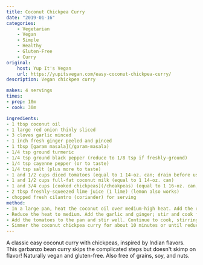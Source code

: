 ```yaml
---
title: Coconut Chickpea Curry
date: "2019-01-16"
categories: 
    - Vegetarian
    - Vegan
    - Simple
    - Healthy
    - Gluten-Free
    - Curry
original: 
    host: Yup It's Vegan
    url: https://yupitsvegan.com/easy-coconut-chickpea-curry/
description: Vegan chickpea curry

makes: 4 servings
times:
- prep: 10m
- cook: 30m

ingredients:
- 1 tbsp coconut oil
- 1 large red onion thinly sliced
- 3 cloves garlic minced
- 1 inch fresh ginger peeled and pinced
- 1 tbsp [garam masala](/garam-masala)
- 1/4 tsp ground turmeric
- 1/4 tsp ground black pepper (reduce to 1/8 tsp if freshly-ground)
- 1/4 tsp cayenne pepper (or to taste)
- 1/4 tsp salt (plus more to taste)
- 1 and 1/2 cups diced tomatoes (equal to 1 14-oz. can; drain before using)
- 1 and 1/2 cups full-fat coconut milk (equal to 1 14-oz. can)
- 1 and 3/4 cups [cooked chickpeas](/cheakpeas) (equal to 1 16-oz. can; drain and rinse  before using)
- 2 tbsp freshly-squeezed lime juice (1 lime) (lemon also works)
- chopped fresh cilantro (coriander) for serving
method:
- In a large pan, heat the coconut oil over medium-high heat. Add the red onion with a pinch of salt. Cook, stirring frequently, until the onion is softened and starting to brown.
- Reduce the heat to medium. Add the garlic and ginger; stir and cook for 60 seconds or until fragrant. Stir in the garam masala, turmeric, black pepper, cayenne pepper, and salt. Cook for 30 seconds more to toast the spices.
- Add the tomatoes to the pan and stir well. Continue to cook, stirring occasionally, for about 3-5 minutes or until the tomatoes are starting to break down and dry up a little bit. Stir in the coconut milk and chickpeas. Bring the mixture to a boil, then reduce the heat to medium-low.
- Simmer the coconut chickpea curry for about 10 minutes or until reduced slightly. Stir in the fresh lime juice. Season to taste with additional salt (I used about another 1/2 teaspoon at this point). Serve hot, over rice or other accompaniments of choice, and garnished with chopped fresh cilantro.
---
```


A classic easy coconut curry with chickpeas, inspired by Indian flavors. This garbanzo bean curry skips the complicated steps but doesn't skimp on flavor! Naturally vegan and gluten-free. Also free of grains, soy, and nuts.

